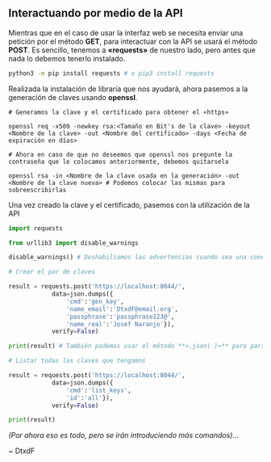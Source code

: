 ## Interactuando por medio de la API

Mientras que en el caso de usar la interfaz web se necesita enviar una petición por el método **GET**, para interactuar con la API se usará el método **POST**. Es sencillo, tenemos a **«requests»** de nuestro lado, pero antes que nada lo debemos tenerlo instalado.

```bash
python3 -m pip install requests # o pip3 install requests
```

Realizada la instalación de libraría que nos ayudará, ahora pasemos a la generación de claves usando **openssl**.

```
# Generamos la clave y el certificado para obtener el «https»

openssl req -x509 -newkey rsa:<Tamaño en Bit's de la clave> -keyout <Nombre de la clave> -out <Nombre del certificado> -days <Fecha de expiración en días>

# Ahora en caso de que no deseemos que openssl nos pregunte la contraseña que le colocamos anteriormente, debemos quitarsela

openssl rsa -in <Nombre de la clave usada en la generación> -out <Nombre de la clave nueva> # Podemos colocar las mismas para sobreescribirlas
```

Una vez creado la clave y el certificado, pasemos con la utilización de la API

```python
import requests

from urllib3 import disable_warnings

disable_warnings() # Deshabiliamos las advertencias cuando sea una conexión con un certificado inválido.

# Crear el par de claves

result = requests.post('https://localhost:8044/',
			data=json.dumps({
				'cmd':'gen_key',
				'name_email':'DtxdF@email.org',
				'passphrase':'passphrase123@',
				'name_real':'Josef Naranjo'}),
			verify=False)

print(result) # También podemos usar el método **«.json( )»** para parsear la respuesta.

# Listar todas las claves que tengamos

result = requests.post('https://localhost:8044/',
			data=json.dumps({
				'cmd':'list_keys',
				'id':'all'}),
			verify=False)

print(result)

```

*(Por ahora eso es todo, pero se irán introduciendo más comandos)...*

\~ DtxdF
